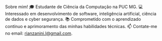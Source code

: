  Sobre mim!
🎓 Estudante de Ciência da Computação na PUC MG.
💻 Interessado em desenvolvimento de software, inteligência artificial, ciência de dados e cyber segurança.
📚 Comprometido com o aprendizado contínuo e aprimoramento das minhas habilidades técnicas.
📫 Contate-me no email: rianzanini.l@gmail.com.

<!---
RianZanini/RianZanini is a ✨ special ✨ repository because its `README.md` (this file) appears on your GitHub profile.
You can click the Preview link to take a look at your changes.
--->
